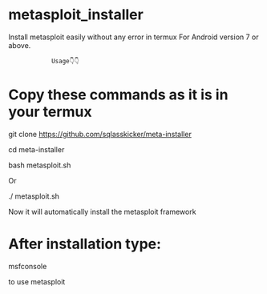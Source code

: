 # metasploit_installer
Install metasploit easily without any error in termux
For Android version 7 or above.

                Usage👇👇

# Copy these commands as it is in your termux

 git clone https://github.com/sqlasskicker/meta-installer

cd meta-installer

bash metasploit.sh
      
Or
 
./ metasploit.sh

Now it will automatically install the metasploit framework
 
# After installation type:
msfconsole 

to use metasploit
